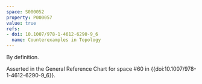 ```yaml
---
space: S000052
property: P000057
value: true
refs:
- doi: 10.1007/978-1-4612-6290-9_6
  name: Counterexamples in Topology
---
```


By definition.

Asserted in the General Reference Chart for space #60 in
{{doi:10.1007/978-1-4612-6290-9_6}}.
